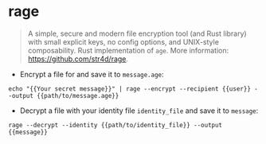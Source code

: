 # rage

> A simple, secure and modern file encryption tool (and Rust library) with small explicit keys, no config options, and UNIX-style composability.
> Rust implementation of `age`.
> More information: <https://github.com/str4d/rage>.

- Encrypt a file for <user> and save it to `message.age`:

`echo "{{Your secret message}}" | rage --encrypt --recipient {{user}} --output {{path/to/message.age}}`

- Decrypt a file with your identity file `identity_file` and save it to `message`:

`rage --decrypt --identity {{path/to/identity_file}} --output {{message}}`
